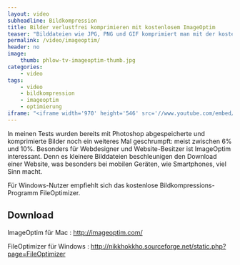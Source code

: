 ```yaml
---
layout: video
subheadline: Bildkompression
title: Bilder verlustfrei komprimieren mit kostenlosem ImageOptim
teaser: "Bilddateien wie JPG, PNG und GIF komprimiert man mit der kostenlosen Open Source-Software ImageOptim verlustfrei. Die Videoanleitung erklärt das Programm und wie man es für Bilder anwendet."
permalink: /video/imageoptim/
header: no
image:
    thumb: phlow-tv-imageoptim-thumb.jpg
categories:
    - video
tags:
    - video
    - bildkompression
    - imageoptim
    - optimierung
iframe: "<iframe width='970' height='546' src='//www.youtube.com/embed/rTZEDv1VDPU' frameborder='0' allowfullscreen></iframe>"
---
```

In meinen Tests wurden bereits mit Photoshop abgespeicherte und komprimierte Bilder noch ein weiteres Mal geschrumpft: meist zwischen 6% und 10%. Besonders für Webdesigner und Website-Besitzer ist ImageOptim interessant. Denn es kleinere Bilddateien beschleunigen den Download einer Website, was besonders bei mobilen Geräten, wie Smartphones, viel Sinn macht.

Für Windows-Nutzer empfiehlt sich das kostenlose Bildkompressions-Programm FileOptimizer.


## Download

ImageOptim für Mac
:    <http://imageoptim.com/>

FileOptimizer für Windows
:    <http://nikkhokkho.sourceforge.net/static.php?page=FileOptimizer>
